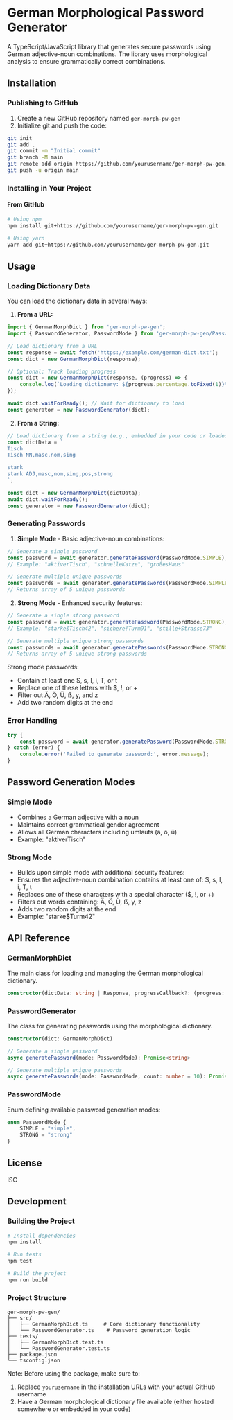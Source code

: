 # German Morphological Password Generator

A TypeScript/JavaScript library that generates secure passwords using German adjective-noun combinations. The library uses morphological analysis to ensure grammatically correct combinations.

## Installation

### Publishing to GitHub

1. Create a new GitHub repository named `ger-morph-pw-gen`
2. Initialize git and push the code:
```bash
git init
git add .
git commit -m "Initial commit"
git branch -M main
git remote add origin https://github.com/yourusername/ger-morph-pw-gen.git
git push -u origin main
```

### Installing in Your Project

#### From GitHub
```bash
# Using npm
npm install git+https://github.com/yourusername/ger-morph-pw-gen.git

# Using yarn
yarn add git+https://github.com/yourusername/ger-morph-pw-gen.git
```

## Usage

### Loading Dictionary Data

You can load the dictionary data in several ways:

1. **From a URL:**
```typescript
import { GermanMorphDict } from 'ger-morph-pw-gen';
import { PasswordGenerator, PasswordMode } from 'ger-morph-pw-gen/PasswordGenerator';

// Load dictionary from a URL
const response = await fetch('https://example.com/german-dict.txt');
const dict = new GermanMorphDict(response);

// Optional: Track loading progress
const dict = new GermanMorphDict(response, (progress) => {
    console.log(`Loading dictionary: ${progress.percentage.toFixed(1)}%`);
});

await dict.waitForReady(); // Wait for dictionary to load
const generator = new PasswordGenerator(dict);
```

2. **From a String:**
```typescript
// Load dictionary from a string (e.g., embedded in your code or loaded from a file)
const dictData = `
Tisch
Tisch NN,masc,nom,sing

stark
stark ADJ,masc,nom,sing,pos,strong
`;

const dict = new GermanMorphDict(dictData);
await dict.waitForReady();
const generator = new PasswordGenerator(dict);
```

### Generating Passwords

1. **Simple Mode** - Basic adjective-noun combinations:
```typescript
// Generate a single password
const password = await generator.generatePassword(PasswordMode.SIMPLE);
// Example: "aktiverTisch", "schnelleKatze", "großesHaus"

// Generate multiple unique passwords
const passwords = await generator.generatePasswords(PasswordMode.SIMPLE, 5);
// Returns array of 5 unique passwords
```

2. **Strong Mode** - Enhanced security features:
```typescript
// Generate a single strong password
const password = await generator.generatePassword(PasswordMode.STRONG);
// Example: "starke$Tisch42", "sichere!Turm91", "stille+Strasse73"

// Generate multiple unique strong passwords
const passwords = await generator.generatePasswords(PasswordMode.STRONG, 5);
// Returns array of 5 unique strong passwords
```

Strong mode passwords:
- Contain at least one S, s, I, i, T, or t
- Replace one of these letters with $, !, or +
- Filter out Ä, Ö, Ü, ẞ, y, and z
- Add two random digits at the end

### Error Handling
```typescript
try {
    const password = await generator.generatePassword(PasswordMode.STRONG);
} catch (error) {
    console.error('Failed to generate password:', error.message);
}
```

## Password Generation Modes

### Simple Mode
- Combines a German adjective with a noun
- Maintains correct grammatical gender agreement
- Allows all German characters including umlauts (ä, ö, ü)
- Example: "aktiverTisch"

### Strong Mode
- Builds upon simple mode with additional security features:
- Ensures the adjective-noun combination contains at least one of: S, s, I, i, T, t
- Replaces one of these characters with a special character ($, !, or +)
- Filters out words containing: Ä, Ö, Ü, ẞ, y, z
- Adds two random digits at the end
- Example: "starke$Turm42"

## API Reference

### GermanMorphDict

The main class for loading and managing the German morphological dictionary.

```typescript
constructor(dictData: string | Response, progressCallback?: (progress: LoadProgress) => void)
```

### PasswordGenerator

The class for generating passwords using the morphological dictionary.

```typescript
constructor(dict: GermanMorphDict)

// Generate a single password
async generatePassword(mode: PasswordMode): Promise<string>

// Generate multiple unique passwords
async generatePasswords(mode: PasswordMode, count: number = 10): Promise<string[]>
```

### PasswordMode

Enum defining available password generation modes:

```typescript
enum PasswordMode {
    SIMPLE = "simple",
    STRONG = "strong"
}
```

## License

ISC

## Development

### Building the Project
```bash
# Install dependencies
npm install

# Run tests
npm test

# Build the project
npm run build
```

### Project Structure
```
ger-morph-pw-gen/
├── src/
│   ├── GermanMorphDict.ts     # Core dictionary functionality
│   └── PasswordGenerator.ts    # Password generation logic
├── tests/
│   ├── GermanMorphDict.test.ts
│   └── PasswordGenerator.test.ts
├── package.json
└── tsconfig.json
```

Note: Before using the package, make sure to:
1. Replace `yourusername` in the installation URLs with your actual GitHub username
2. Have a German morphological dictionary file available (either hosted somewhere or embedded in your code)
